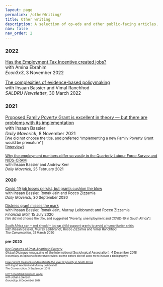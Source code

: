 ```yaml
---
layout: page
permalink: /otherWriting/
title: Other writing
description: A selection of op-eds and other public-facing articles.
nav: false
nav_order: 2
---
```


### 2022

[Has the Employment Tax Incentive created jobs?](http://www.econ3x3.org/article/has-employment-tax-incentive-created-jobs)   
with Amina Ebrahim  
_Econ3x3_, 3 November 2022

[The complexities of evidence-based policymaking](https://www.saldru.uct.ac.za/2022/03/30/the-complexities-of-evidence-based-policymaking/)  
with Ihsaan Bassier and Vimal Ranchhod  
_SALDRU Newsletter_, 30 March 2022


### 2021

[Proposed Family Poverty Grant is excellent in theory — but there are problems with its implementation](https://www.dailymaverick.co.za/article/2021-11-08-proposed-family-poverty-grant-is-excellent-in-theory-but-there-are-problems-with-its-implementation/)  
with Ihsaan Bassier  
_Daily Maverick_, 8 November 2021  
<small>[We did not choose the title, and preferred "Implementing a new Family Poverty Grant would be premature"]  
[[Interview](https://youtu.be/k9GiJBZsHI4)]

[Why the employment numbers differ so vastly in the Quarterly Labour Force Survey and NIDS-CRAM](https://www.dailymaverick.co.za/article/2021-02-25-why-the-employment-numbers-differ-so-vastly-in-the-quarterly-labour-force-survey-and-nids-cram/)  
with Ihsaan Bassier and Andrew Kerr  
_Daily Maverick_, 25 February 2021

### 2020

[Covid-19 job losses persist, but grants cushion the blow](https://www.dailymaverick.co.za/article/2020-09-30-covid-19-job-losses-persist-but-grants-cushion-the-blow/)  
with Ihsaan Bassier, Ronak Jain and Rocco Zizzamia  
_Daily Maverick_, 30 September 2020

[Distress grant misses the mark](https://www.businesslive.co.za/fm/features/2020-07-15-distress-grant-misses-the-mark/)  
with Ihsaan Bassier, Ronak Jain, Murray Leibbrandt and Rocco Zizzamia  
_Financial Mail_, 15 July 2020  
<small>[We did not choose the title, and suggested "Poverty, unemployment and COVID-19 in South Africa"]

[South Africa can – and should – top up child support grants to avoid a humanitarian crisis](https://theconversation.com/south-africa-can-and-should-top-up-child-support-grants-to-avoid-a-humanitarian-crisis-135222)  
with Ihsaan Bassier, Murray Leibbrandt, Rocco Zizzamia and Vimal Ranchhod  
_The Conversation_, 31 March 2020

### pre-2020

[Key Features of Post-Apartheid Poverty](https://globaldialogue.isa-sociology.org/articles/key-features-of-post-apartheid-poverty)  
_Global Dialogue_ (magazine of the International Sociological Association), 4 December 2018  
<small>[Essentially an opinionated literature review, but the editors did not allow me to include a bibliography]  

[How current measures underestimate the level of poverty in South Africa](https://theconversation.com/how-current-measures-underestimate-the-level-of-poverty-in-south-africa-46704)  
with Ingrid Woolard and Murray Leibbrandt  
_The Conversation_, 3 September 2015

[UCT’s muddled minimum wage](https://www.groundup.org.za/article/ucts-muddled-minimum-wage_2512/)  
with Johan Lorenzen  
_GroundUp_, 8 December 2014

